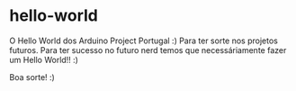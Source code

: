 # hello-world
O Hello World dos Arduino Project Portugal :) Para ter sorte nos projetos futuros.
Para ter sucesso no futuro nerd temos que necessáriamente fazer um Hello World!! :)

Boa sorte! :)
